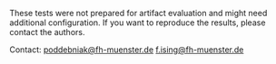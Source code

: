 These tests were not prepared for artifact evaluation and might need additional configuration. If you want to reproduce the results, please contact the authors.

Contact: poddebniak@fh-muenster.de
            f.ising@fh-muenster.de
